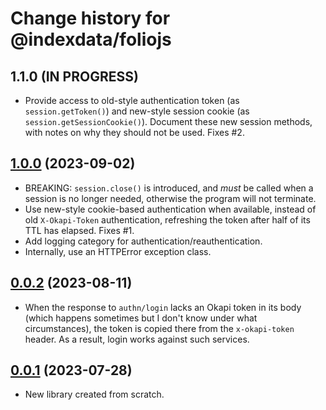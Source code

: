 # Change history for @indexdata/foliojs

## 1.1.0 (IN PROGRESS)

* Provide access to old-style authentication token (as `session.getToken()`) and new-style session cookie (as `session.getSessionCookie()`). Document these new session methods, with notes on why they should not be used. Fixes #2.

## [1.0.0](https://github.com/MikeTaylor/foliojs/tree/v1.0.0) (2023-09-02)

* BREAKING: `session.close()` is introduced, and _must_ be called when a session is no longer needed, otherwise the program will not terminate.
* Use new-style cookie-based authentication when available, instead of old `X-Okapi-Token` authentication, refreshing the token after half of its TTL has elapsed. Fixes #1.
* Add logging category for authentication/reauthentication.
* Internally, use an HTTPError exception class.

## [0.0.2](https://github.com/MikeTaylor/foliojs/tree/v0.0.2) (2023-08-11)

* When the response to `authn/login` lacks an Okapi token in its body (which happens sometimes but I don't know under what circumstances), the token is copied there from the `x-okapi-token` header. As a result, login works against such services.

## [0.0.1](https://github.com/MikeTaylor/foliojs/tree/v0.0.1) (2023-07-28)

* New library created from scratch.

